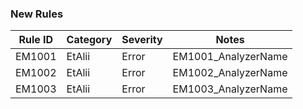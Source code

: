 ﻿### New Rules
Rule ID | Category | Severity | Notes
--------|----------|----------|--------------------
EM1001  | EtAlii |  Error   | EM1001_AnalyzerName
EM1002  | EtAlii |  Error   | EM1002_AnalyzerName
EM1003  | EtAlii |  Error   | EM1003_AnalyzerName

